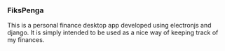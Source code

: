 ### FiksPenga

This is a personal finance desktop app developed using electronjs and django. It is simply intended to be used as a nice way of keeping track of my finances.
